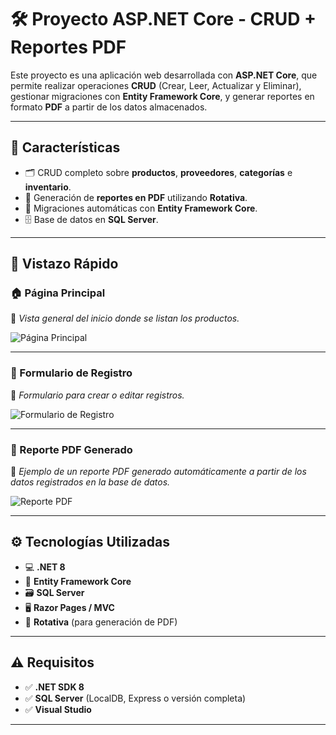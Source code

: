 # 🛠️ Proyecto ASP.NET Core - CRUD + Reportes PDF

Este proyecto es una aplicación web desarrollada con **ASP.NET Core**, que permite realizar operaciones **CRUD** (Crear, Leer, Actualizar y Eliminar), gestionar migraciones con **Entity Framework Core**, y generar reportes en formato **PDF** a partir de los datos almacenados.

---

## 📌 Características

- 🗂️ CRUD completo sobre **productos**, **proveedores**, **categorías** e **inventario**.
- 🧾 Generación de **reportes en PDF** utilizando **Rotativa**.
- 🧬 Migraciones automáticas con **Entity Framework Core**.
- 🗄️ Base de datos en **SQL Server**.

---

## 👀 Vistazo Rápido

### 🏠 Página Principal

📝 *Vista general del inicio donde se listan los productos.*

![Página Principal](https://github.com/user-attachments/assets/08314d05-692b-4ac0-8f23-dba6e482f603)

---

### 📝 Formulario de Registro

📝 *Formulario para crear o editar registros.*

![Formulario de Registro](https://github.com/user-attachments/assets/5de35474-9732-408a-8416-52bbe61f88f7)

---

### 📄 Reporte PDF Generado

📝 *Ejemplo de un reporte PDF generado automáticamente a partir de los datos registrados en la base de datos.*

![Reporte PDF](https://github.com/user-attachments/assets/48edc30c-3193-44ab-9dce-30f942ff6ff3)

---

## ⚙️ Tecnologías Utilizadas

- 💻 **.NET 8**
- 🧩 **Entity Framework Core**
- 🗃️ **SQL Server**
- 🖥️ **Razor Pages / MVC**
- 🧾 **Rotativa** (para generación de PDF)

---

## ⚠️ Requisitos

- ✅ **.NET SDK 8**
- ✅ **SQL Server** (LocalDB, Express o versión completa)
- ✅ **Visual Studio**

---

